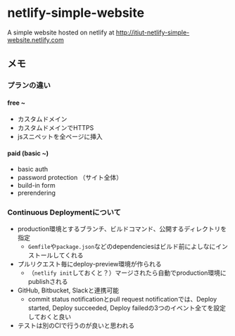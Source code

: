 netlify-simple-website
====

A simple website hosted on netlify at http://itiut-netlify-simple-website.netlify.com

メモ
----

### プランの違い
#### free ~
- カスタムドメイン
- カスタムドメインでHTTPS
- jsスニペットを全ページに挿入

#### paid (basic ~)
- basic auth
- password protection （サイト全体）
- build-in form
- prerendering

### Continuous Deploymentについて
- production環境とするブランチ、ビルドコマンド、公開するディレクトリを指定
  - `Gemfile`や`package.json`などのdependenciesはビルド前によしなにインストールしてくれる
- プルリクエスト毎にdeploy-preview環境が作られる
  - （`netlify init`しておくと？）マージされたら自動でproduction環境にpublishされる
- GitHub, Bitbucket, Slackと連携可能
  - commit status notificationとpull request notificationでは、Deploy started, Deploy succeeded, Deploy failedの3つのイベント全てを設定しておくと良い
- テストは別のCIで行うのが良いと思われる
  
